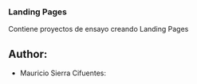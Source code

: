 ### Landing Pages

Contiene proyectos de ensayo creando Landing Pages

## Author:
* Mauricio Sierra Cifuentes: